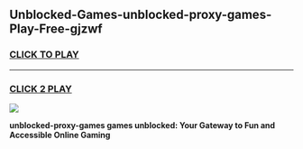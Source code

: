 
## Unblocked-Games-unblocked-proxy-games-Play-Free-gjzwf
<h3>
<a href="https://premium76.site?title=unblocked-proxy-games&ref=19M">CLICK TO PLAY</a></h3>
<hr>

<h3>
<a href="https://premium76.site?title=unblocked-proxy-games&ref=19M">CLICK 2 PLAY</a>
  
</h3>

<a href="https://premium76.site?title=unblocked-proxy-games&ref=19M"><img src="https://clearcache.store/games.png"></a>


**unblocked-proxy-games games unblocked: Your Gateway to Fun and Accessible Online Gaming**
